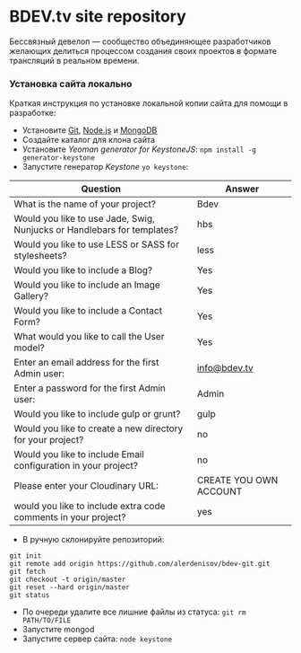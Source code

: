 # BDEV.tv site repository

Бессвязный девелоп — сообщество объединяющее разработчиков желающих делиться процессом создания своих проектов в формате трансляций в реальном времени.

### Установка сайта локально
Краткая инструкция по установке локальной копии сайта для помощи в разработке:
* Установите [Git](https://git-scm.com/), [Node.js](https://nodejs.org) и [MongoDB](www.mongodb.org)
* Создайте каталог для клона сайта
* Установите *Yeoman generator for KeystoneJS*:  ```npm install -g generator-keystone```
* Запустите генератор *Keystone* ```yo keystone```:

| Question | Answer |
| ------------- |-------------|
| What is the name of your project? | Bdev |
| Would you like to use Jade, Swig, Nunjucks or Handlebars for templates? | hbs |
| Would you like to use LESS or SASS for stylesheets? | less |
| Would you like to include a Blog?	| Yes |
| Would you like to include an Image Gallery?	| Yes |
| Would you like to include a Contact Form? 	| Yes |
| What would you like to call the User model?	| Yes |
| Enter an email address for the first Admin user: 	| info@bdev.tv |
| Enter a password for the first Admin user:	| Admin |
| Would you like to include gulp or grunt?	| gulp |
| Would you like to create a new directory for your project?	| no |
| Would you like to include Email configuration in your project? 	| no |
| Please enter your Cloudinary URL: 	| CREATE YOU OWN ACCOUNT |
| would you like to include extra code comments in your project?	| yes |

* В ручную склонируйте репозиторий: 
```
git init
git remote add origin https://github.com/alerdenisov/bdev-git.git
git fetch
git checkout -t origin/master
git reset --hard origin/master
git status
```
* По очереди удалите все лишние файлы из статуса: ```git rm PATH/TO/FILE```
* Запустите mongod
* Запустите сервер сайта: ```node keystone```
